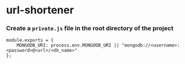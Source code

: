 # url-shortener

### Create a `private.js` file in the root directory of the project
```
module.exports = {
	MONGODB_URI: process.env.MONGODB_URI || "mongodb://<username>:<password>@<url>/<db_name>"
};
```
